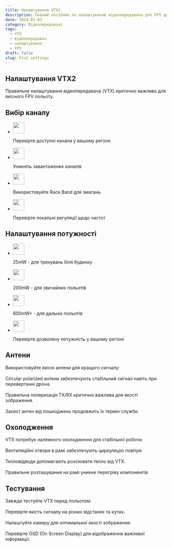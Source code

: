 ```yaml
---
title: Налаштування VTX2
description: Повний посібник по налаштуванню відеопередавача для FPV дрона
date: 2024-01-03
category: Відеопередавачі
tags:
  - VTX
  - відеопередавач
  - налаштування
  - FPV
draft: false
slug: Vtx2 settings
---
```




<section id="channels" class="scroll-mt-24">
<h1 class="text-[20px] md:text-[24px] font-[Montserrat] mb-[10px] font-medium">Налаштування VTX2</h1>
<p class="text-[15px] md:text-[16px] font-[Montserrat]">Правильне налаштування відеопередавача (VTX) критично важливо для якісного FPV польоту.

<h2 class="font-[Montserrat] text-[20px] lg:text-[24px] border-b border-[#ba0108] pb-3 font-normal mb-3 mt-[30px]">Вибір каналу</h2>
<ul class="list-disc pl-5 space-y-2 text-[#333]">
<li class="flex gap-3 items-center">
<img width="35" height="35" class="cursor-pointer" src="/img/list-guide-one.png" alt="" style="filter: none; box-shadow: none;"/>
<p class="text-[16px] font-normal font-[Montserrat]">
Перевірте доступні канали у вашому регіоні
</p>
</li>

<li class="flex gap-3 items-center">
<img width="35" height="35" class="cursor-pointer" src="/img/list-guide-two.png" alt="" style="filter: none; box-shadow: none;"/>
<p class="text-[16px] font-normal font-[Montserrat]">
Уникніть <span class="text-[#ba0108] underline">завантажених</span> каналів
</p>
</li>

<li class="flex gap-3 items-center">
<img width="35" height="35" src="/img/list-guide-three.png" alt="" style="filter: none; box-shadow: none;" />
<p class="text-[16px] font-normal font-[Montserrat]">
Використовуйте Race Band для змагань
</p>
</li>

<li class="flex gap-3 items-center">
<img width="35" height="35" src="/img/list-guide-four.png" alt="" style="filter: none; box-shadow: none;" />
<p class="text-[16px] font-normal font-[Montserrat]">
Перевірте локальні регуляції щодо частот
</p>
</li>
</ul>
</section>

<section id="power" class="mt-10 scroll-mt-24">
<h2 class="font-[Montserrat] text-[20px] lg:text-[24px] border-b border-[#ba0108] pb-3 font-normal mb-3">Налаштування потужності</h2>
<ul class="list-disc pl-5 space-y-2 text-[#333]">
<li class="flex gap-3 items-center">
<img width="35" height="35" src="/img/list-guide-one.png" alt="" style="filter: none; box-shadow: none;" />
<p class="text-[16px] font-normal font-[Montserrat]">
25mW - для тренувань біля будинку
</p>
</li>

<li class="flex gap-3 items-center">
<img width="35" height="35" src="/img/list-guide-two.png" alt="" style="filter: none; box-shadow: none;" />
<p class="text-[16px] font-normal font-[Montserrat]">
200mW - для звичайних польотів
</p>
</li>

<li class="flex gap-3 items-center">
<img width="35" height="35" src="/img/list-guide-three.png" alt="" style="filter: none; box-shadow: none;" />
<p class="text-[16px] font-normal font-[Montserrat]">
600mW+ - для дальніх польотів
</p>
</li>

<li class="flex gap-3 items-center">
<img width="35" height="35" src="/img/list-guide-four.png" alt="" style="filter: none; box-shadow: none;" />
<p class="text-[16px] font-normal font-[Montserrat]">
Перевірте дозволену потужність у вашому регіоні
</p>
</li>
</ul>
</section>

<section id="antennas" class="mt-10 scroll-mt-24">
<h2 class="font-[Montserrat] text-[20px] lg:text-[24px] border-b border-[#ba0108] pb-3 font-normal mb-3">Антени</h2>
<p class="text-[16px] font-normal font-[Montserrat]">
Використовуйте якісні антени для кращого сигналу:
<br />
<br />
Circular polarized антени забезпечують стабільний сигнал навіть при перевертанні дрона.
<br />
<br />
Правильна поляризація TX/RX критично важлива для якості зображення.
<br />
<br />
Захист антен від пошкоджень продовжить їх термін служби.
</p>
</section>

<section id="cooling" class="scroll-mt-24 mt-10 bg-[#f5f5f5] px-[29px] py-[27px]">
<h2 class="font-[Montserrat] text-[20px] lg:text-[24px] border-b border-[#ba0108] pb-3 font-normal mb-3">Охолодження</h2>
<p class="text-[16px] font-normal font-[Montserrat]">
VTX потребує належного охолодження для стабільної роботи:
<br />
<br />
Вентиляційні отвори в рамі забезпечують циркуляцію повітря.
<br />
<br />
Тепловідводи допомагають розсіювати тепло від VTX.
<br />
<br />
Правильне розташування на рамі уникне перегріву компонентів.
</p>
</section>

<section id="testing" class="mt-10 scroll-mt-24">
<h2 class="font-[Montserrat] text-[20px] lg:text-[24px] border-b border-[#ba0108] pb-3 font-normal mb-3">Тестування</h2>
<p class="text-[16px] font-normal font-[Montserrat]">
Завжди тестуйте VTX перед польотом:
<br />
<br />
Перевірте якість сигналу на різних відстанях та кутах.
<br />
<br />
Налаштуйте камеру для оптимальної якості зображення.
<br />
<br />
Перевірте OSD (On Screen Display) для відображення важливої інформації.
</p>
</section> 
